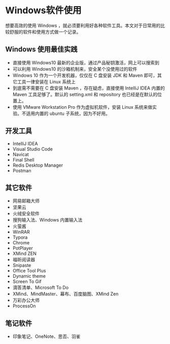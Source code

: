 # Windows软件使用

想要高效的使用 Windows ，就必须要利用好各种软件工具。本文对于日常用的比较舒服的软件和使用方式做一个记录。

## Windows 使用最佳实践

- 直接使用 Windows10 最新的企业版，通过产品秘钥激活，网上可以搜索到
- 可以利用 Windows10 的沙箱机制来，安全某个没使用过的软件
- Windows 10 作为一个开发机器，仅仅在 C 盘安装 JDK 和 Maven 即可，其它工具一律安装在 Linux 系统上
- 到底需不需要在 C 盘安装 Maven ，存在疑虑，直接使用 IntelliJ IDEA 内置的 Maven 工具足够了。默认的 setting.xml 和 repository 也已经是在默认的位置上。
- 使用 VMware Workstation Pro 作为虚拟机软件，安装 Linux 系统来做实验。不适用内置的 ubuntu 子系统，因为不好用。

## 开发工具

- IntelliJ IDEA
- Visual Studio Code
- Navicat
- Final Shell
- Redis Desktop Manager
- Postman

## 其它软件

- 网易邮箱大师
- 坚果云
- 火绒安全软件
- 搜狗输入法、Windows 内置输入法
- 火萤酱
- WinRAR
- Typora
- Chrome
- PotPlayer
- XMind ZEN
- 福昕阅读器
- Snipaste
- Office Tool Plus
- Dynamic theme
- Screen To Gif
- 滴答清单、Microsoft To Do
- XMind、MindMaster、幕布、百度脑图、XMind Zen
- 万彩办公大师
- ProcessOn
## 笔记软件

- 印象笔记、OneNote、思否、羽雀

  


